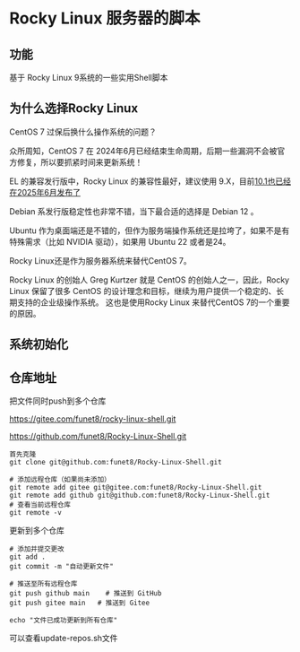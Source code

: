 # Rocky Linux 服务器的脚本

## 功能

基于 Rocky Linux 9系统的一些实用Shell脚本

## 为什么选择Rocky Linux 

CentOS 7 过保后换什么操作系统的问题？

众所周知，CentOS 7 在 2024年6月已经结束生命周期，后期一些漏洞不会被官方修复，所以要抓紧时间来更新系统！

EL 的兼容发行版中，Rocky Linux 的兼容性最好，建议使用 9.X，目前[10.1也已经在2025年6月发布了](https://mp.weixin.qq.com/s/93KEfxV8THxrHlARHLJq_g)

Debian 系发行版稳定性也非常不错，当下最合适的选择是 Debian 12 。

Ubuntu 作为桌面端还是不错的，但作为服务端操作系统还是拉垮了，如果不是有特殊需求（比如 NVIDIA 驱动），如果用 Ubuntu 22 或者是24。

Rocky Linux还是作为服务器系统来替代CentOS 7。

Rocky Linux 的创始人 Greg Kurtzer 就是 CentOS 的创始人之一，因此，Rocky Linux 保留了很多 CentOS 的设计理念和目标，继续为用户提供一个稳定的、长期支持的企业级操作系统。 这也是使用Rocky Linux 来替代CentOS 7的一个重要的原因。



## 系统初始化





## 仓库地址

把文件同时push到多个仓库

https://gitee.com/funet8/rocky-linux-shell.git

https://github.com/funet8/Rocky-Linux-Shell.git



```
首先克隆 
git clone git@github.com:funet8/Rocky-Linux-Shell.git

# 添加远程仓库（如果尚未添加）
git remote add gitee git@gitee.com:funet8/Rocky-Linux-Shell.git
git remote add github git@github.com:funet8/Rocky-Linux-Shell.git
# 查看当前远程仓库
git remote -v

```

更新到多个仓库

```
# 添加并提交更改
git add .
git commit -m "自动更新文件"

# 推送至所有远程仓库
git push github main  	# 推送到 GitHub
git push gitee main   # 推送到 Gitee

echo "文件已成功更新到所有仓库"
```

可以查看update-repos.sh文件






